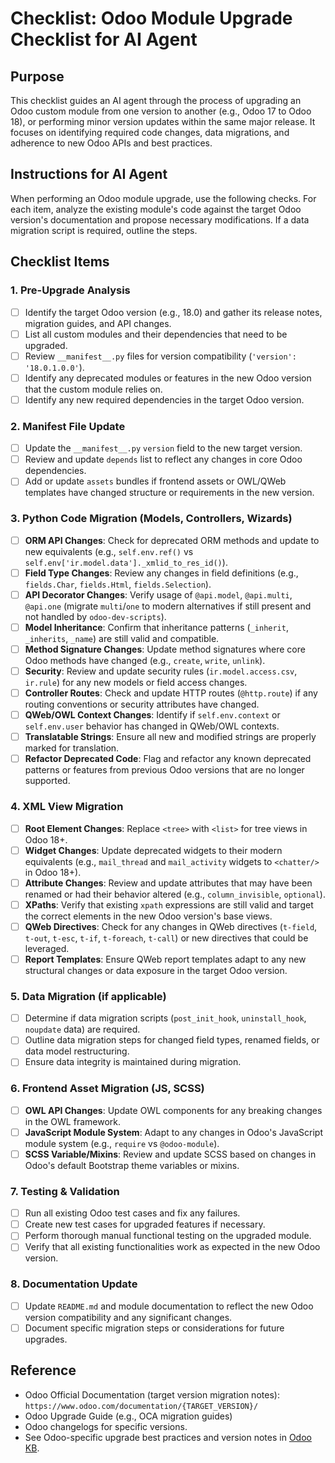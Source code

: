 # Checklist: Odoo Module Upgrade Checklist for AI Agent

## Purpose
This checklist guides an AI agent through the process of upgrading an Odoo custom module from one version to another (e.g., Odoo 17 to Odoo 18), or performing minor version updates within the same major release. It focuses on identifying required code changes, data migrations, and adherence to new Odoo APIs and best practices.

## Instructions for AI Agent
When performing an Odoo module upgrade, use the following checks. For each item, analyze the existing module's code against the target Odoo version's documentation and propose necessary modifications. If a data migration script is required, outline the steps.

## Checklist Items

### 1. Pre-Upgrade Analysis
- [ ] Identify the target Odoo version (e.g., 18.0) and gather its release notes, migration guides, and API changes.
- [ ] List all custom modules and their dependencies that need to be upgraded.
- [ ] Review `__manifest__.py` files for version compatibility (`'version': '18.0.1.0.0'`).
- [ ] Identify any deprecated modules or features in the new Odoo version that the custom module relies on.
- [ ] Identify any new required dependencies in the target Odoo version.

### 2. Manifest File Update
- [ ] Update the `__manifest__.py` `version` field to the new target version.
- [ ] Review and update `depends` list to reflect any changes in core Odoo dependencies.
- [ ] Add or update `assets` bundles if frontend assets or OWL/QWeb templates have changed structure or requirements in the new version.

### 3. Python Code Migration (Models, Controllers, Wizards)
- [ ] **ORM API Changes**: Check for deprecated ORM methods and update to new equivalents (e.g., `self.env.ref()` vs `self.env['ir.model.data']._xmlid_to_res_id()`).
- [ ] **Field Type Changes**: Review any changes in field definitions (e.g., `fields.Char`, `fields.Html`, `fields.Selection`).
- [ ] **API Decorator Changes**: Verify usage of `@api.model`, `@api.multi`, `@api.one` (migrate `multi`/`one` to modern alternatives if still present and not handled by `odoo-dev-scripts`).
- [ ] **Model Inheritance**: Confirm that inheritance patterns (`_inherit`, `_inherits`, `_name`) are still valid and compatible.
- [ ] **Method Signature Changes**: Update method signatures where core Odoo methods have changed (e.g., `create`, `write`, `unlink`).
- [ ] **Security**: Review and update security rules (`ir.model.access.csv`, `ir.rule`) for any new models or field access changes.
- [ ] **Controller Routes**: Check and update HTTP routes (`@http.route`) if any routing conventions or security attributes have changed.
- [ ] **QWeb/OWL Context Changes**: Identify if `self.env.context` or `self.env.user` behavior has changed in QWeb/OWL contexts.
- [ ] **Translatable Strings**: Ensure all new and modified strings are properly marked for translation.
- [ ] **Refactor Deprecated Code**: Flag and refactor any known deprecated patterns or features from previous Odoo versions that are no longer supported.

### 4. XML View Migration
- [ ] **Root Element Changes**: Replace `<tree>` with `<list>` for tree views in Odoo 18+.
- [ ] **Widget Changes**: Update deprecated widgets to their modern equivalents (e.g., `mail_thread` and `mail_activity` widgets to `<chatter/>` in Odoo 18+).
- [ ] **Attribute Changes**: Review and update attributes that may have been renamed or had their behavior altered (e.g., `column_invisible`, `optional`).
- [ ] **XPaths**: Verify that existing `xpath` expressions are still valid and target the correct elements in the new Odoo version's base views.
- [ ] **QWeb Directives**: Check for any changes in QWeb directives (`t-field`, `t-out`, `t-esc`, `t-if`, `t-foreach`, `t-call`) or new directives that could be leveraged.
- [ ] **Report Templates**: Ensure QWeb report templates adapt to any new structural changes or data exposure in the target Odoo version.

### 5. Data Migration (if applicable)
- [ ] Determine if data migration scripts (`post_init_hook`, `uninstall_hook`, `noupdate` data) are required.
- [ ] Outline data migration steps for changed field types, renamed fields, or data model restructuring.
- [ ] Ensure data integrity is maintained during migration.

### 6. Frontend Asset Migration (JS, SCSS)
- [ ] **OWL API Changes**: Update OWL components for any breaking changes in the OWL framework.
- [ ] **JavaScript Module System**: Adapt to any changes in Odoo's JavaScript module system (e.g., `require` vs `@odoo-module`).
- [ ] **SCSS Variable/Mixins**: Review and update SCSS based on changes in Odoo's default Bootstrap theme variables or mixins.

### 7. Testing & Validation
- [ ] Run all existing Odoo test cases and fix any failures.
- [ ] Create new test cases for upgraded features if necessary.
- [ ] Perform thorough manual functional testing on the upgraded module.
- [ ] Verify that all existing functionalities work as expected in the new Odoo version.

### 8. Documentation Update
- [ ] Update `README.md` and module documentation to reflect the new Odoo version compatibility and any significant changes.
- [ ] Document specific migration steps or considerations for future upgrades.

## Reference
- Odoo Official Documentation (target version migration notes): `https://www.odoo.com/documentation/{TARGET_VERSION}/`
- Odoo Upgrade Guide (e.g., OCA migration guides)
- Odoo changelogs for specific versions.
- See Odoo-specific upgrade best practices and version notes in [Odoo KB](../data/odoo-kb.md). 